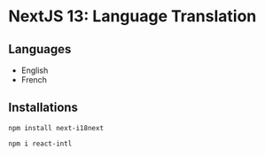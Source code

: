 # NextJS 13: Language Translation

## Languages
- English
- French

## Installations
```
npm install next-i18next
```
```
npm i react-intl
```